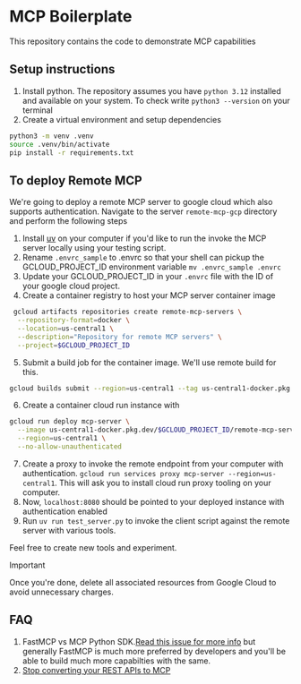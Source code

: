 # MCP Boilerplate

This repository contains the code to demonstrate MCP capabilities

## Setup instructions 

1. Install python. The repository assumes you have `python 3.12` installed and available on your system. To check write `python3 --version` on your terminal
2. Create a virtual environment and setup dependencies
```bash
python3 -m venv .venv
source .venv/bin/activate 
pip install -r requirements.txt
```


## To deploy Remote MCP

We're going to deploy a remote MCP server to google cloud which also supports authentication. Navigate to the server `remote-mcp-gcp` directory and perform the following steps

1. Install [uv](https://docs.astral.sh/uv/) on your computer if you'd like to run the invoke the MCP server locally using your testing script.
2. Rename `.envrc_sample` to .envrc so that your shell can pickup the GCLOUD_PROJECT_ID environment variable `mv .envrc_sample .envrc` 
3. Update your GCLOUD_PROJECT_ID in your `.envrc` file with the ID of your google cloud project. 
4. Create a container registry to host your MCP server container image

```bash
 gcloud artifacts repositories create remote-mcp-servers \
  --repository-format=docker \
  --location=us-central1 \
  --description="Repository for remote MCP servers" \
  --project=$GCLOUD_PROJECT_ID
  ```

5. Submit a build job for the container image. We'll use remote build for this. 
```bash
gcloud builds submit --region=us-central1 --tag us-central1-docker.pkg.dev/$GCLOUD_PROJECT_ID/remote-mcp-servers/mcp-server:latest
```
6. Create a container cloud run instance with 
```bash
gcloud run deploy mcp-server \
  --image us-central1-docker.pkg.dev/$GCLOUD_PROJECT_ID/remote-mcp-servers/mcp-server:latest \
  --region=us-central1 \
  --no-allow-unauthenticated
  ```
7. Create a proxy to invoke the remote endpoint from your computer with authentication. `gcloud run services proxy mcp-server --region=us-central1`. This will ask you to install cloud run proxy tooling on your computer. 
8. Now, `localhost:8080` should be pointed to your deployed instance with authentication enabled
9. Run `uv run test_server.py` to invoke the client script against the remote server with various tools.

Feel free to create new tools and experiment. 

> [!IMPORTANT]
> Once you're done, delete all associated resources from Google Cloud to avoid unnecessary charges.

## FAQ

1. FastMCP vs MCP Python SDK.[Read this issue for more info](https://github.com/modelcontextprotocol/python-sdk/issues/1068) but generally FastMCP is much more preferred by developers and you'll be able to build much more capabilties with the same. 
2. [Stop converting your REST APIs to MCP](https://www.jlowin.dev/blog/stop-converting-rest-apis-to-mcp)

